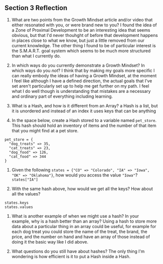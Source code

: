 ## Section 3 Reflection

1. What are two points from the Growth Mindset article and/or video that either resonated with you, or were brand new to you?
I found the idea of a Zone of Proximal Development to be an interesting idea that seems obvious, but that I'd never thouhght of before that development happens in places close to what we know, but just a little removed from our current knowledge. The other thing I found to be of particular interest is the S.M.A.R.T. goal system which seems to be much more structured than what I currently do.
1. In which ways do you currently demonstrate a Growth Mindset? In which ways do you _not_?
I think that by making my goals more specific I can really embody the ideas of having a Growth Mindset, at the moment I feel like although I have a defined direction, the actual goals that I've set aren't particularly set up to help me get further on my path. I feel what I do well though is understanding that mistakes are a necessary and ordinary part of everything including learning.

1. What is a Hash, and how is it different from an Array?
a Hash is a list, but it is unordered and instead of an index it uses keys that can be anything
1. In the space below, create a Hash stored to a variable named `pet_store`.  This hash should hold an inventory of items and the number of that item that you might find at a pet store.
```
pet_store = {
  "dog_treats" => 35,
  "cat_treats" => 23,
  "dog_food" => 126,
  "cat_food" => 344
}
```
1. Given the following `states = {"CO" => "Colorado", "IA" => "Iowa", "OK" => "Oklahoma"}`, how would you access the value `"Iowa"`?
`states["IA"]`

1. With the same hash above, how would we get all the keys?  How about all the values?
```
states.keys
states.values
```
1. What is another example of when we might use a hash?  In your example, why is a hash better than an array?
Using a hash to store more data about a particular thing in an array could be useful, for example for each dog treat you could store the name of the treat, the brand, the price, and the number on hand and have an array of those instead of doing it the basic way like I did above.

1. What questions do you still have about hashes?
The only thing I'm wondering is how efficient is it to put a Hash inside a Hash.
